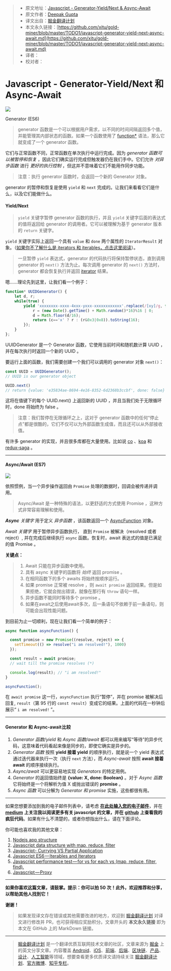 > * 原文地址：[Javascript - Generator-Yield/Next & Async-Await](https://codeburst.io/javascript-generator-yield-next-async-await-e428b0cb52e4)
> * 原文作者：[Deepak Gupta](https://codeburst.io/@ideepak.jsd)
> * 译文出自：[掘金翻译计划](https://github.com/xitu/gold-miner)
> * 本文永久链接：[https://github.com/xitu/gold-miner/blob/master/TODO1/javascript-generator-yield-next-async-await.md](https://github.com/xitu/gold-miner/blob/master/TODO1/javascript-generator-yield-next-async-await.md)
> * 译者：
> * 校对者：

# Javascript - Generator-Yield/Next 和 Async-Await

![](https://cdn-images-1.medium.com/max/2000/0*yONeU8vuaq8eIyTD)

Generator (ES6)

> generator 函数是一个可以根据用户需求，以不同的时间间隔返回多个值，并能管理其内部状态的函数。如果一个函数使用了 <a href="https://developer.mozilla.org/en-US/docs/Web/JavaScript/Reference/Statements/function*" title=" function* 声明（function 关键字后跟着星号）定义了一个 Generator 函数，它返回一个 Generator 对象。" rel="noopener" target="_blank">function*</a> 语法，那么它就变成了一个 generator 函数。

它们与正常函数不同，正常函数在单次执行中运行完成。因为 _generator 函数可以被暂停和恢复_ ，因此它们确实运行完成但触发器仍在我们手中。它们允许 _对异步函数_ 进行 _更好的执行控制_ ，但这并不意味着它们不能用作同步功能。

> 注意：执行 generator 函数时，会返回一个新的 Generator 对象。

generator 的暂停和恢复是使用 `yield` 和 `next` 完成的。让我们来看看它们是什么，以及它们能做什么。

#### Yield/Next

> `yield` 关键字暂停 generator 函数的执行，并且 `yield` 关键字后面的表达式的值将返回给 generator 的调用者。它可以被理解为基于 generator 版本的 `return` 关键字。

`yield` 关键字实际上返回一个具有 `value` 和 `done` 两个属性的 `IteratorResult` 对象。（[如果你不了解什么是 iterators 和 iterables，点击这里阅读](https://codeburst.io/javascript-es6-iterables-and-iterators-de18b54f4d4)）。

> 一旦暂停 `yield` 表达式，generator 的代码执行将保持暂停状态，直到调用 generator 的 `next()` 方法为止。每次调用 generator 的 `next()` 方法时，generator 都会恢复执行并返回 [iterator](https://codeburst.io/javascript-es6-iterables-and-iterators-de18b54f4d4) 结果。

嗯……理论先到这里，让我们看一个例子：

```js
function* UUIDGenerator() {
    let d, r;
    while(true) {
        yield 'xxxxxxxx-xxxx-4xxx-yxxx-xxxxxxxxxxxx'.replace(/[xy]/g, function(c) {
            r = (new Date().getTime() + Math.random()*16)%16 | 0;
            d = Math.floor(d/16);
            return (c=='x' ? r : (r&0x3|0x8)).toString(16);
        });
    }
};
```

UUIDGenerator 是一个 Generator 函数，它使用当前时间和随机数计算 UUID ，并在每次执行时返回一个新的 UUID 。

要运行上面的函数，我们需要创建一个我们可以调用的 generator 对象 `next()`：

```js
const UUID = UUIDGenerator();
// UUID is our generator object

UUID.next() 
// return {value: 'e35834ae-8694-4e16-8352-6d2368b3ccbf', done: false}
```

这将在值键下的每个 UUID.next() 上返回新的 UUID ，并且当我们处于无限循环时，done 将始终为 false 。

> 注意：我们暂停在无限循环之上，这对于 generator 函数中的任何“停止点”都是很酷的，它们不仅可以为外部函数生成值，而且还可以从外部接收值。

有许多 generator 的实现，并且很多库都在大量使用。比如说 [co](https://github.com/tj/co) 、[koa](https://koajs.com/) 和 [redux-saga](https://github.com/redux-saga/redux-saga) 。

* * *

#### Async/Await (ES7)

![](https://cdn-images-1.medium.com/max/1600/0*LAkE4GiZATgtseM5)

依照惯例，当一个异步操作返回由 `Promise` 处理的数据时，回调会被传递并调用。

> Async/Await 是一种特殊的语法，以更舒适的方式使用 Promise ，这种方式非常容易理解和使用。

**_Async_** _关键字_ 用于定义 _异步函数_ ，该函数返回一个 <a href="https://developer.mozilla.org/en-US/docs/Web/JavaScript/Reference/Global_Objects/AsyncFunction" title=" AsyncFunction 构造函数创建一个新的异步函数对象。在 JavaScript 中，每个异步函数实际上都是一个 AsyncFunction 对象。" rel="noopener" target="_blank">AsyncFunction</a> 对象。

_Await 关键字_ 用于暂停异步函数执行， 直到 `Promise` 被解决（resolved 或者 reject）, 并在完成后继续执行 `async` 函数。恢复时，await 表达式的值是已满足的值 Promise 。

**关键点：**

> 1. Await 只能在异步函数中使用。
> 2. 具有 async 关键字的函数将 _始终_ 返回 promise 。
> 3. 在相同函数下的多个 awaits 将始终按顺序运行。
> 4. 如果 promise 正常被 resolve ，则 `await promise` 返回结果。但是如果拒绝，它就会抛出错误，就像在那行有 `throw` 语句一样。
> 5. 异步函数不能同时等待多个 promise 。
> 6. 如果在await之后使用await多次，后一条语句不依赖于前一条语句，则可能会出现性能问题。

到目前为止一切顺利，现在让我们看一个简单的例子：

```js
async function asyncFunction() {

  const promise = new Promise((resolve, reject) => {
    setTimeout(() => resolve("i am resolved!"), 1000)
  });

  const result = await promise; 
  // wait till the promise resolves (*)

  console.log(result); // "i am resolved!"
}

asyncFunction();
```

在 `await promise` 这一行，`asyncFunction` 执行“暂停”，并在 promise 被解决后回复, `result`（第 95 行的 `const result`）变成它的结果。上面的代码在一秒钟后展示“ `i am resolved!` ”。

* * *

#### Generator 和 Async-await 比较

1.  _Generator 函数/yield_ 和 _Async 函数/await_ 都可以用来编写“等待”的异步代码，这意味着代码看起来像是同步的，即使它确实是异步的。
2.  _Generator 函数_ 按照 **yield 接着 yield** 的顺序执行，就是说一个 yield 表达式通过迭代器来执行一次（执行 `next` 方法），而 _Async-await_ 按照 **await 接着 await** 的顺序接续执行。
3.  _Async/await_ 可以更容易地实现 _Generators_ 的特定用例。
4.  _Generator_ 的返回值始终是 **{value: X, done: Boolean}** 。对于 _Async 函数_ 它将始终是一个将解析为值 X 或抛出错误的 **promise** 。
5.  _Async 函数_ 可以分解为 _Generator 和 promise_ 实施，这些都很有用。
* * *

如果您想要添加到我的电子邮件列表中，请考虑 [**在此处输入您的电子邮件**](https://goo.gl/forms/MOPINWoY7q1f1APu2)，并在 [**medium**](https://medium.com/@ideepak.jsd) **上关注我以阅读更多有关 javascript 的文章，并在** [**github**](https://github.com/dg92) **上查看我的疯狂代码**。如果有什么不清楚的，或者你想指出什么，请在下面评论。

你可能也喜欢我的其他文章：

1.  [Nodejs app structure](https://codeburst.io/fractal-a-nodejs-app-structure-for-infinite-scale-d74dda57ee11)
2.  [Javascript data structure with map, reduce, filter](https://codeburst.io/write-beautiful-javascript-with-%CE%BB-fp-es6-350cd64ab5bf)
3.  [Javascript- Currying VS Partial Application](https://codeburst.io/javascript-currying-vs-partial-application-4db5b2442be8)
4.  [Javascript ES6 — Iterables and Iterators](https://codeburst.io/javascript-es6-iterables-and-iterators-de18b54f4d4)
5.  [Javascript performance test — for vs for each vs (map, reduce, filter, find).](https://codeburst.io/write-beautiful-javascript-with-%CE%BB-fp-es6-350cd64ab5bf)
6.  [Javascript — Proxy](https://codeburst.io/why-to-use-javascript-proxy-5cdc69d943e3)

* * *

**如果你喜欢这篇文章，请鼓掌。提示：你可以拍 50 次！此外，欢迎推荐和分享，以帮助其他人找到它！**

**谢谢！**

> 如果发现译文存在错误或其他需要改进的地方，欢迎到 [掘金翻译计划](https://github.com/xitu/gold-miner) 对译文进行修改并 PR，也可获得相应奖励积分。文章开头的 **本文永久链接** 即为本文在 GitHub 上的 MarkDown 链接。

---

> [掘金翻译计划](https://github.com/xitu/gold-miner) 是一个翻译优质互联网技术文章的社区，文章来源为 [掘金](https://juejin.im) 上的英文分享文章。内容覆盖 [Android](https://github.com/xitu/gold-miner#android)、[iOS](https://github.com/xitu/gold-miner#ios)、[前端](https://github.com/xitu/gold-miner#前端)、[后端](https://github.com/xitu/gold-miner#后端)、[区块链](https://github.com/xitu/gold-miner#区块链)、[产品](https://github.com/xitu/gold-miner#产品)、[设计](https://github.com/xitu/gold-miner#设计)、[人工智能](https://github.com/xitu/gold-miner#人工智能)等领域，想要查看更多优质译文请持续关注 [掘金翻译计划](https://github.com/xitu/gold-miner)、[官方微博](http://weibo.com/juejinfanyi)、[知乎专栏](https://zhuanlan.zhihu.com/juejinfanyi)。
